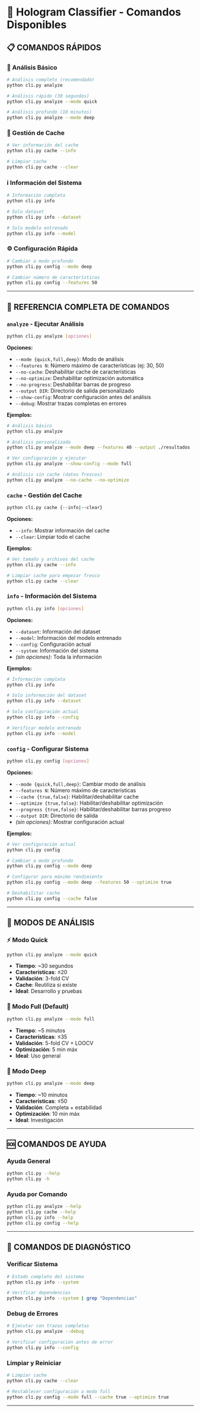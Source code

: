 # 🔬 Hologram Classifier - Comandos Disponibles

## 📋 **COMANDOS RÁPIDOS**

### **🚀 Análisis Básico**
```bash
# Análisis completo (recomendado)
python cli.py analyze

# Análisis rápido (30 segundos)
python cli.py analyze --mode quick

# Análisis profundo (10 minutos)
python cli.py analyze --mode deep
```

### **💾 Gestión de Cache**
```bash
# Ver información del cache
python cli.py cache --info

# Limpiar cache
python cli.py cache --clear
```

### **ℹ️ Información del Sistema**
```bash
# Información completa
python cli.py info

# Solo dataset
python cli.py info --dataset

# Solo modelo entrenado
python cli.py info --model
```

### **⚙️ Configuración Rápida**
```bash
# Cambiar a modo profundo
python cli.py config --mode deep

# Cambiar número de características
python cli.py config --features 50
```

---

## 📖 **REFERENCIA COMPLETA DE COMANDOS**

### **`analyze` - Ejecutar Análisis**

```bash
python cli.py analyze [opciones]
```

**Opciones:**
- `--mode {quick,full,deep}`: Modo de análisis
- `--features N`: Número máximo de características (ej: 30, 50)
- `--no-cache`: Deshabilitar cache de características
- `--no-optimize`: Deshabilitar optimización automática
- `--no-progress`: Deshabilitar barras de progreso
- `--output DIR`: Directorio de salida personalizado
- `--show-config`: Mostrar configuración antes del análisis
- `--debug`: Mostrar trazas completas en errores

**Ejemplos:**
```bash
# Análisis básico
python cli.py analyze

# Análisis personalizado
python cli.py analyze --mode deep --features 40 --output ./resultados

# Ver configuración y ejecutar
python cli.py analyze --show-config --mode full

# Análisis sin cache (datos frescos)
python cli.py analyze --no-cache --no-optimize
```

### **`cache` - Gestión del Cache**

```bash
python cli.py cache {--info|--clear}
```

**Opciones:**
- `--info`: Mostrar información del cache
- `--clear`: Limpiar todo el cache

**Ejemplos:**
```bash
# Ver tamaño y archivos del cache
python cli.py cache --info

# Limpiar cache para empezar fresco
python cli.py cache --clear
```

### **`info` - Información del Sistema**

```bash
python cli.py info [opciones]
```

**Opciones:**
- `--dataset`: Información del dataset
- `--model`: Información del modelo entrenado
- `--config`: Configuración actual
- `--system`: Información del sistema
- *(sin opciones)*: Toda la información

**Ejemplos:**
```bash
# Información completa
python cli.py info

# Solo información del dataset
python cli.py info --dataset

# Solo configuración actual
python cli.py info --config

# Verificar modelo entrenado
python cli.py info --model
```

### **`config` - Configurar Sistema**

```bash
python cli.py config [opciones]
```

**Opciones:**
- `--mode {quick,full,deep}`: Cambiar modo de análisis
- `--features N`: Número máximo de características
- `--cache {true,false}`: Habilitar/deshabilitar cache
- `--optimize {true,false}`: Habilitar/deshabilitar optimización
- `--progress {true,false}`: Habilitar/deshabilitar barras progreso
- `--output DIR`: Directorio de salida
- *(sin opciones)*: Mostrar configuración actual

**Ejemplos:**
```bash
# Ver configuración actual
python cli.py config

# Cambiar a modo profundo
python cli.py config --mode deep

# Configurar para máximo rendimiento
python cli.py config --mode deep --features 50 --optimize true

# Deshabilitar cache
python cli.py config --cache false
```

---

## 🎯 **MODOS DE ANÁLISIS**

### **⚡ Modo Quick**
```bash
python cli.py analyze --mode quick
```
- **Tiempo**: ~30 segundos
- **Características**: ≤20
- **Validación**: 3-fold CV
- **Cache**: Reutiliza si existe
- **Ideal**: Desarrollo y pruebas

### **🚀 Modo Full (Default)**
```bash
python cli.py analyze --mode full
```
- **Tiempo**: ~5 minutos
- **Características**: ≤35
- **Validación**: 5-fold CV + LOOCV
- **Optimización**: 5 min máx
- **Ideal**: Uso general

### **🔬 Modo Deep**
```bash
python cli.py analyze --mode deep
```
- **Tiempo**: ~10 minutos
- **Características**: ≤50
- **Validación**: Completa + estabilidad
- **Optimización**: 10 min máx
- **Ideal**: Investigación

---

## 🆘 **COMANDOS DE AYUDA**

### **Ayuda General**
```bash
python cli.py --help
python cli.py -h
```

### **Ayuda por Comando**
```bash
python cli.py analyze --help
python cli.py cache --help
python cli.py info --help
python cli.py config --help
```

---

## 🔧 **COMANDOS DE DIAGNÓSTICO**

### **Verificar Sistema**
```bash
# Estado completo del sistema
python cli.py info --system

# Verificar dependencias
python cli.py info --system | grep "Dependencias"
```

### **Debug de Errores**
```bash
# Ejecutar con trazas completas
python cli.py analyze --debug

# Verificar configuración antes de error
python cli.py info --config
```

### **Limpiar y Reiniciar**
```bash
# Limpiar cache
python cli.py cache --clear

# Restablecer configuración a modo full
python cli.py config --mode full --cache true --optimize true
```

---
